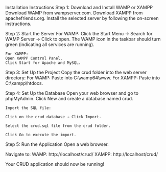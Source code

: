 Installation Instructions
Step 1: Download and Install WAMP or XAMPP
	Download WAMP from wampserver.com.
	Download XAMPP from apachefriends.org.
	Install the selected server by following the on-screen instructions.

Step 2: Start the Server
	For WAMP:
	Click the Start Menu → Search for WAMP Server → Click to open.
	The WAMP icon in the taskbar should turn green (indicating all services are running).

	For XAMPP:
	Open XAMPP Control Panel.
	Click Start for Apache and MySQL.

Step 3: Set Up the Project
	Copy the crud folder into the web server directory:
	For WAMP: Paste into C:\wamp64\www\.
	For XAMPP: Paste into C:\xampp\htdocs\.

Step 4: Set Up the Database
	Open your web browser and go to phpMyAdmin.
	Click New and create a database named crud.

	Import the SQL file:

	Click on the crud database → Click Import.

	Select the crud.sql file from the crud folder.

	Click Go to execute the import.

Step 5: Run the Application
Open a web browser.

Navigate to:
WAMP: http://localhost/crud/
XAMPP: http://localhost/crud/

Your CRUD application should now be running! 
